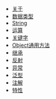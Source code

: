 <!-- docs/_sidebar.md -->
* [关于]()
* [数据类型](zh-cn/section1)
* [String](zh-cn/section2)
* [运算](zh-cn/section3)
* [关键字](zh-cn/section4)
* [Object通用方法](zh-cn/section5)
* [继承](zh-cn/section6)
* [反射](zh-cn/section7)
* [异常](zh-cn/section8)
* [泛型](zh-cn/section9)
* [注解](zh-cn/section10)
* [特性](zh-cn/section11)